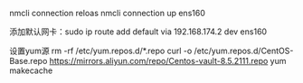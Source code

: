 nmcli connection reloas
nmcli connection up ens160

添加默认网卡：sudo ip route add default via 192.168.174.2 dev ens160

设置yum源
rm -rf /etc/yum.repos.d/*.repo
curl -o /etc/yum.repos.d/CentOS-Base.repo https://mirrors.aliyun.com/repo/Centos-vault-8.5.2111.repo
yum makecache